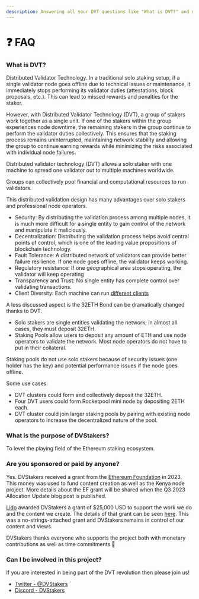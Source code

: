```yaml
---
description: Answering all your DVT questions like "What is DVT?" and more!
---
```


# ❓ FAQ

### What is DVT?

Distributed Validator Technology. In a traditional solo staking setup, if a single validator node goes offline due to technical issues or maintenance, it immediately stops performing its validator duties (attestations, block proposals, etc.). This can lead to missed rewards and penalties for the staker.

However, with Distributed Validator Technology (DVT), a group of stakers work together as a single unit. If one of the stakers within the group experiences node downtime, the remaining stakers in the group continue to perform the validator duties collectively. This ensures that the staking process remains uninterrupted, maintaining network stability and allowing the group to continue earning rewards while minimizing the risks associated with individual node failures.

Distributed validator technology (DVT) allows a solo staker with one machine to spread one validator out to multiple machines worldwide.

Groups can collectively pool financial and computational resources to run validators.

This distributed validation design has many advantages over solo stakers and professional node operators.

* Security: By distributing the validation process among multiple nodes, it is much more difficult for a single entity to gain control of the network and manipulate it maliciously.
* Decentralization: Distributing the validation process helps avoid central points of control, which is one of the leading value propositions of blockchain technology.
* Fault Tolerance: A distributed network of validators can provide better failure resilience. If one node goes offline, the validator keeps working.
* Regulatory resistance: If one geographical area stops operating, the validator will keep operating
* Transparency and Trust: No single entity has complete control over validating transactions.
* Client Diversity: Each machine can run [different clients](https://ethereum.org/en/developers/docs/nodes-and-clients/)

A less discussed aspect is the 32ETH Bond can be dramatically changed thanks to DVT.

* Solo stakers are single entities validating the network; in almost all cases, they must deposit 32ETH.
* Staking Pools allow users to deposit any amount of ETH and use node operators to validate the network. Most node operators do not have to put in their collateral.&#x20;

Staking pools do not use solo stakers because of security issues (one holder has the key) and potential performance issues if the node goes offline.

Some use cases:

* DVT clusters could form and collectively deposit the 32ETH.
* Four DVT users could form Rocketpool mini node by depositing 2ETH each.
* DVT cluster could join larger staking pools by pairing with existing node operators to increase the decentralized nature of the pool.

### What is the purpose of DVStakers?

To level the playing field of the Ethereum staking ecosystem.

### **Are you sponsored or paid by anyone?**

Yes. DVStakers received a grant from the [Ethereum Foundation](https://ethereum.org/) in 2023. This money was used to fund content creation as well as the Kenya node project. More details about the EF grant will be shared when the Q3 2023 Allocation Update blog post is published.

[Lido](https://lido.fi) awarded DVStakers a grant of $25,000 USD to support the work we do and the content we create. The details of that grant can be seen [here](https://research.lido.fi/t/dvstakers-grant-proposal/5346). This was a no-strings-attached grant and DVStakers remains in control of our content and views.

DVStakers thanks everyone who supports the project both with monetary contributions as well as time commitments 🙏

### Can I be involved in this project?

If you are interested in being part of the DVT revolution then please join us!&#x20;

* [Twitter - @DVStakers](https://twitter.com/DVStakers)
* [Discord - DVStakers](https://discord.gg/VbVwqgSdFD)

